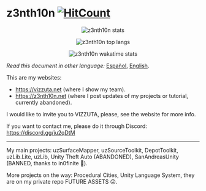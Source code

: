 <!--
**z3nth10n/z3nth10n** is a ✨ _special_ ✨ repository because its `README.md` (this file) appears on your GitHub profile.

Here are some ideas to get you started:

- 🔭 I’m currently working on ...
- 🌱 I’m currently learning ...
- 👯 I’m looking to collaborate on ...
- 🤔 I’m looking for help with ...
- 💬 Ask me about ...
- 📫 How to reach me: ...
- 😄 Pronouns: ...
- ⚡ Fun fact: ...
-->

# z3nth10n [![HitCount](http://hits.dwyl.com/z3nth10n/z3nth10n.svg)](http://hits.dwyl.com/z3nth10n/z3nth10n)

<p align="center">
  <img src="https://github-readme-stats.vercel.app/api?username=z3nth10n&show_icons=true&theme=maroongold" alt="z3nth10n stats">
</p>

<p align="center">
  <img src="https://github-readme-stats.vercel.app/api/top-langs/?username=z3nth10n&layout=compact&theme=maroongold" alt="z3nth10n top langs">
</p>

<p align="center">
  <img src="https://github-readme-stats.vercel.app/api/wakatime?username=z3nth10n&theme=maroongold" alt="z3nth10n wakatime stats">
</p>

*Read this document in other language:* [Español](https://github.com/z3nth10n/z3nth10n/README.es.md), [English](https://github.com/z3nth10n/z3nth10n/README.md).

This are my websites:

- https://vizzuta.net (where I show my team).
- https://z3nth10n.net (where I post updates of my projects or tutorial, currently abandoned).

I would like to invite you to VIZZUTA, please, see the website for more info.

If you want to contact me, please do it through Discord: https://discord.gg/ju2qDtM

---

My main projects: uzSurfaceMapper, uzSourceToolkit, DepotToolkit, uzLib.Lite, uzLib, Unity Theft Auto (ABANDONED), SanAndreasUnity (BANNED, thanks to in0finite 🤬).

More projects on the way: Procedural Cities, Unity Language System, they are on my private repo FUTURE ASSETS 😜.
